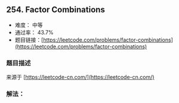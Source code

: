 ## 254. Factor Combinations

- 难度： 中等
- 通过率： 43.7%
- 题目链接：[https://leetcode.com/problems/factor-combinations](https://leetcode.com/problems/factor-combinations)


### 题目描述

来源于 [https://leetcode-cn.com/](https://leetcode-cn.com/)



### 解法：